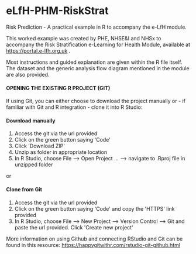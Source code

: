 # eLfH-PHM-RiskStrat
Risk Prediction - A practical example in R to accompany the e-LfH module.

This worked example was created by PHE, NHSE&I and NHSx to accompany the Risk Stratification e-Learning for Health Module, available at https://portal.e-lfh.org.uk .

Most instructions and guided explanation are given within the R file itself. The dataset and the generic analysis flow diagram mentioned in the module are also provided.

#### OPENING THE EXISTING R PROJECT (GIT) ####

If using Git, you can either choose to download the project manually or - if familiar with Git and R integration - clone it into R Studio:

#### Download manually ####
1) Access the git via the url provided
2) Click on the green button saying 'Code'
3) Click 'Download ZIP'
4) Unzip as folder in appropriate location
5) In R Studio, choose File --> Open Project ... --> navigate to .Rproj file in unzipped folder

or

#### Clone from Git ####
1) Access the git via the url provided
2) Click on the green button saying 'Code' and copy the 'HTTPS' link provided
3) In R Studio, choose File --> New Project --> Version Control --> Git and paste the url provided. Click 'Create new project'

More information on using Github and connecting RStudio and Git can be found in this resource: https://happygitwithr.com/rstudio-git-github.html
